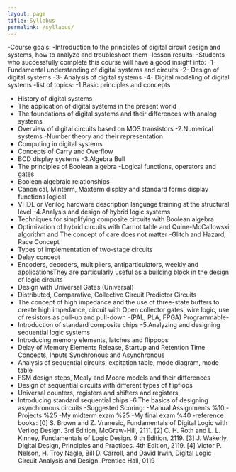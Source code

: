 ```yaml
---
layout: page
title: Syllabus
permalink: /syllabus/
---
```


-Course goals:
-Introduction to the principles of digital circuit design and systems, how to analyze and troubleshoot them
-lesson results:
-Students who successfully complete this course will have a good insight into:
-1- Fundamental understanding of digital systems and circuits
-2- Design of digital systems
-3- Analysis of digital systems
-4- Digital modeling of digital systems
-list of topics:
-1.Basic principles and concepts
- History of digital systems
- The application of digital systems in the present world
- The foundations of digital systems and their differences with analog systems
- Overview of digital circuits based on MOS transistors
-2.Numerical systems
-Number theory and their representation
- Computing in digital systems
- Concepts of Carry and Overflow
- BCD display systems
-3.Algebra Bull
- The principles of Boolean algebra
-Logical functions, operators and gates
- Boolean algebraic relationships
- Canonical, Minterm, Maxterm display and standard forms display functions logical
- VHDL or Verilog hardware description language training at the structural level
-4.Analysis and design of hybrid logic systems
- Techniques for simplifying composite circuits with Boolean algebra
- Optimization of hybrid circuits with Carnot table and Quine-McCallowski algorithm and The concept of care does not matter 
-Glitch and Hazard, Race Concept
- Types of implementation of two-stage circuits
- Delay concept
- Encoders, decoders, multipliers, antiparticulators, weekly and applicationsThey are particularly useful as a building block in the design of logic circuits
- Design with Universal Gates (Universal)
- Distributed, Comparative, Collective Circuit Predictor Circuits
- The concept of high impedance and the use of three-state buffers to create high impedance, circuit with
Open collector gates, wire logic, use of resistors as pull-up and pull-down
-(PAL, PLA, FPGA) Programmable-
- Introduction of standard composite chips
-5.Analyzing and designing sequential logic systems
- Introducing memory elements, latches and flippops
- Delay of Memory Elements Release, Startup and Retention Time Concepts, Inputs
Synchronous and Asynchronous
- Analysis of sequential circuits, excitation table, mode diagram, mode table
- FSM design steps, Mealy and Moore models and their differences
- Design of sequential circuits with different types of flipflops
- Universal counters, registers and shifters and registers
- Introducing standard sequential chips
-6.The basics of designing asynchronous circuits
-Suggested Scoring:
-Manual Assignments %10
-Projects %25
-My midterm exam %25
-My final exam %40
-reference books:
[0] S. Brown and Z. Vranesic, Fundamentals of Digital Logic with Verilog Design. 3rd
Edition, McGraw-Hill, 2111.
[2] C. H. Roth and L. L. Kinney, Fundamentals of Logic Design. 9
th Edition, 2119.
[3] J. Wakerly, Digital Design, Principles and Practices. 4th Edition, 2119.
[4] Victor P. Nelson, H. Troy Nagle, Bill D. Carroll, and David Irwin, Digital Logic
Circuit Analysis and Design. Prentice Hall, 0119